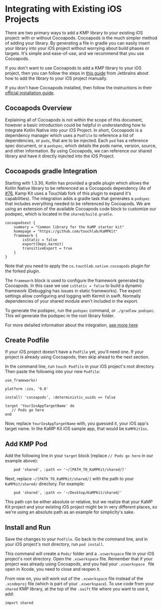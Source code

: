 # Integrating with Existing iOS Projects

There are two primary ways to add a KMP library to your existing iOS project: with or without Cocoapods. Cocoapods is the much simpler method of adding your library. By generating a file in gradle you can easily insert your library into your iOS project without worrying about build phases or targets. It's simple and ease-of-use, and we recommend that you use Cocoapods. 

 If you don't want to use Cocoapods to add a KMP library to your iOS project, then you can follow the steps in [this
  guide](https://play.kotlinlang.org/hands-on/Targeting%20iOS%20and%20Android%20with%20Kotlin%20Multiplatform/01_Introduction) from Jetbrains about how to add the library to your iOS project manually.

If you don't have Cocoapods installed, then follow the instructions in their [official installation guide](https://guides.cocoapods.org/using/getting-started.html).

## Cocoapods Overview

Explaining all of Cocoapods is not within the scope of this document, however a basic introduction could be helpful in understanding how to integrate Kotlin Native into your iOS Project. In short, Cocoapods is a dependency manager which uses a `Podfile` to reference a list of dependencies, or `pods`, that are to be injected. Each `pod` has a reference spec document, or a `podspec`, which details the pods name, version, source, and other information. By using Cocoapods, we can reference our shared library and have it directly injected into the iOS Project. 


## Cocoapods gradle Integration

Starting with 1.3.30, Kotlin has provided a gradle plugin which allows the Kotlin Native library to be referenced as a Cocoapods dependency (As of [#76](https://github.com/touchlab/KaMPKit/pull/76), Kamp Kit uses a Touchlab fork of this plugin to expand it's capabilities). The integration adds a gradle task that generates a `podspec` that includes everything needed to be referenced by Cocoapods. We are using an extension of the available Cocoapods code block to customize our podspec, which is located in the `shared/build.gradle`.

```
cocoapodsext {
    summary = "Common library for the KaMP starter kit"
    homepage = "https://github.com/touchlab/KaMPKit"
    framework {
        isStatic = false
        export(Deps.kermit)
        transitiveExport = true
    }
}
```
Note that you need to apply the `co.touchlab.native.cocoapods` plugin for the forked plugin. 

The `framework` block is used to configure the framework generated by Cocoapods. In this case we use `isStatic = false` to build a dynamic framework (Debugging has issues in static frameworks). The export settings allow configuring and logging with Kermit in swift. Normally dependencies of your shared module aren't included in the export. 

To generate the podspec, run the `podspec` command, or `./gradlew podspec`. This wil generate the podspec in the root library folder. 

For more detailed information about the integration, [see more here](https://kotlinlang.org/docs/reference/native/cocoapods.html)


## Create Podfile

If your iOS project doesn't have a `Podfile` yet, you'll need one. If your project is already using Cocoapods, then
 skip ahead to the next section.

In the command line, run `touch Podfile` in your iOS project's root directory. Then paste the following into your new
 `Podfile`:

 ```
use_frameworks!

platform :ios, '9.0'

install! 'cocoapods', :deterministic_uuids => false

target 'YourIosAppTargetName' do
    // Pods go here
end
```

Now, replace `YourIosAppTargetName` with, you guessed it, your iOS app's target name. In the KaMP Kit iOS sample
 app, that would be `KaMPKitIos`.


## Add KMP Pod

Add the following line in your `target` block (replace `// Pods go here` in our example above):

```
    pod 'shared', :path => '~/[PATH_TO_KaMPKit/shared/]'
```

Next, replace  `~/[PATH_TO_KaMPKit/shared/]` with the path to your `KaMPKit/shared/` directory. For example:
```
    pod 'shared', :path => '~/Desktop/KaMPKit/shared/'
```
This path can be either absolute or relative, but we realize that your KaMP Kit project and your existing iOS
 project might be in very different places, so we're using an absolute path as an example for simplicity's sake.


## Install and Run

Save the changes to your `Podfile`. Go back to the command line, and in your iOS project's root directory, run `pod
 install`.

 This command will create a `Pods/` folder and a `.xcworkspace` file in your iOS project's root directory. Open the
  `.xcworkspace` file. Remember that if your project was already using Cocoapods, and you had your `.xcworkspace
   ` file open in Xcode, you need to close and reopen it.

From now on, you will work out of the `.xcworkspace` file instead of the `.xcodeproj` file (which is part of
 your `.xcworkspace`). To use code from your `shared` KMP library, at the top of the `.swift` file where you
  want to use it, add:

 ```
import shared
```
